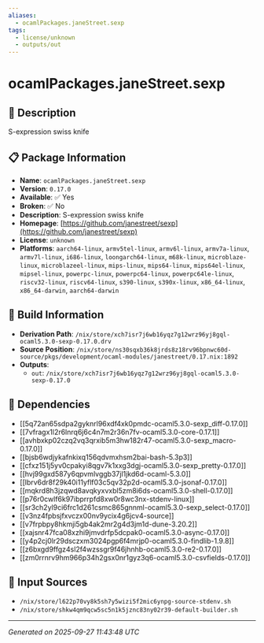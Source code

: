 ```yaml
---
aliases:
  - ocamlPackages.janeStreet.sexp
tags:
  - license/unknown
  - outputs/out
---
```


# ocamlPackages.janeStreet.sexp

## 📝 Description

S-expression swiss knife

## 📋 Package Information

- **Name**: `ocamlPackages.janeStreet.sexp`
- **Version**: `0.17.0`
- **Available**: ✅ Yes
- **Broken**: ✅ No
- **Description**: S-expression swiss knife
- **Homepage**: [https://github.com/janestreet/sexp](https://github.com/janestreet/sexp)
- **License**: `unknown`
- **Platforms**: `aarch64-linux`, `armv5tel-linux`, `armv6l-linux`, `armv7a-linux`, `armv7l-linux`, `i686-linux`, `loongarch64-linux`, `m68k-linux`, `microblaze-linux`, `microblazeel-linux`, `mips-linux`, `mips64-linux`, `mips64el-linux`, `mipsel-linux`, `powerpc-linux`, `powerpc64-linux`, `powerpc64le-linux`, `riscv32-linux`, `riscv64-linux`, `s390-linux`, `s390x-linux`, `x86_64-linux`, `x86_64-darwin`, `aarch64-darwin`

## 🔧 Build Information

- **Derivation Path**: `/nix/store/xch7isr7j6wb16yqz7g12wrz96yj8gql-ocaml5.3.0-sexp-0.17.0.drv`
- **Source Position**: `/nix/store/ns30sqxb36k8jrds8z18rv96bpnwc60d-source/pkgs/development/ocaml-modules/janestreet/0.17.nix:1892`
- **Outputs**:
  - `out`:  `/nix/store/xch7isr7j6wb16yqz7g12wrz96yj8gql-ocaml5.3.0-sexp-0.17.0`

## 🔗 Dependencies

- [[5q72an65sdpa2gyknrl96xdf4xk0pmdc-ocaml5.3.0-sexp_diff-0.17.0]]
- [[7vfragx1l2r6lnrq6j6c4n7m2r36n7fv-ocaml5.3.0-core-0.17.1]]
- [[avhbxkp02czq2vq3qrxib5m3hw182r47-ocaml5.3.0-sexp_macro-0.17.0]]
- [[bjsb6wdjykafnkixq156qdvmxhsm2bai-bash-5.3p3]]
- [[cfxz151j5yv0cpakyi8qgv7k1xxg3dgj-ocaml5.3.0-sexp_pretty-0.17.0]]
- [[hvj99gxd587y6qpvmlvggb37jl1jkd6d-ocaml-5.3.0]]
- [[lbrv6dr8f29k40i11yflf03c5qv32p2d-ocaml5.3.0-jsonaf-0.17.0]]
- [[mqkrd8h3jzqwd8avqkyxvxbl5zm8i6ds-ocaml5.3.0-shell-0.17.0]]
- [[p76r0cwlf6k97ibprrpfd8xw0r8wc3nx-stdenv-linux]]
- [[sr3ch2yl9ci6frc1d261csmc865gnnml-ocaml5.3.0-sexp_select-0.17.0]]
- [[v3nz4fpbsjfxvczx00nv9ycix4g6jcv4-source]]
- [[v7frpbpy8hkmji5gb4ak2mr2g4d3jm1d-dune-3.20.2]]
- [[xajsnr47fca08xzhi9jmvdrfp5dcpak0-ocaml5.3.0-async-0.17.0]]
- [[y4p2cj0lr29dsczxm3024pgp6f4mrjp0-ocaml5.3.0-findlib-1.9.8]]
- [[z6bxgd9ffgz4sl2f4wzssgr9f46jhnhb-ocaml5.3.0-re2-0.17.0]]
- [[zm0rrnrv9hm966p34h2gsx0nr1gyz3q6-ocaml5.3.0-csvfields-0.17.0]]

## 📁 Input Sources

- `/nix/store/l622p70vy8k5sh7y5wizi5f2mic6ynpg-source-stdenv.sh`
- `/nix/store/shkw4qm9qcw5sc5n1k5jznc83ny02r39-default-builder.sh`

---
*Generated on 2025-09-27 11:43:48 UTC*
